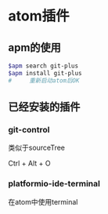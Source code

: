 
# atom插件

## apm的使用

```bash
$apm search git-plus
$apm install git-plus
#     重新启动atom后OK
```

## 已经安装的插件

### git-control

类似于sourceTree

Ctrl + Alt + O

### platformio-ide-terminal

在atom中使用terminal

###

